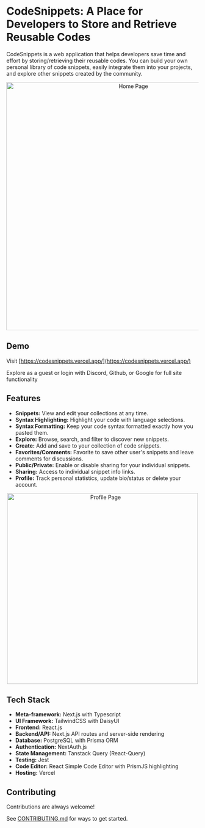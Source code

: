 
# CodeSnippets: A Place for Developers to Store and Retrieve Reusable Codes

CodeSnippets is a web application that helps developers save time and effort by storing/retrieving their reusable codes. You can build your own personal library of code snippets, easily integrate them into your projects, and explore other snippets created by the community.

<div align="center" >
<img src="https://github.com/BrunchWithYou/CodeSnippets/assets/84001929/12ceefe2-22be-47c6-bf97-5a38051026a2" alt="Home Page" width="650">
</div>


## Demo
Visit [https://codesnippets.vercel.app/](https://codesnippets.vercel.app/)

Explore as a guest or login with Discord, Github, or Google for full site functionality

## Features


- **Snippets:** View and edit your collections at any time.
- **Syntax Highlighting:** Highlight your code with language selections.
- **Syntax Formatting:** Keep your code syntax formatted exactly how you pasted them.
- **Explore:** Browse, search, and filter to discover new snippets.
- **Create:** Add and save to your collection of code snippets.
- **Favorites/Comments:** Favorite to save other user's snippets and leave comments for discussions.
- **Public/Private:** Enable or disable sharing for your individual snippets.
- **Sharing:** Access to individual snippet info links.
- **Profile:** Track personal statistics, update bio/status or delete your account.


<div align="center" >
<img src="https://github.com/BrunchWithYou/CodeSnippets/assets/84001929/f4d8d99d-ef6f-45a9-b49d-53a9f4483e5b" alt="Profile Page" width="500">
</div>


## Tech Stack

- **Meta-framework:** Next.js with Typescript
- **UI Framework:** TailwindCSS with DaisyUI
- **Frontend:** React.js
- **Backend/API:** Next.js API routes and server-side rendering
- **Database:** PostgreSQL with Prisma ORM
- **Authentication:** NextAuth.js
- **State Management:** Tanstack Query (React-Query)
- **Testing:** Jest
- **Code Editor:** React Simple Code Editor with PrismJS highlighting
- **Hosting:** Vercel 

## Contributing

Contributions are always welcome!

See [CONTRIBUTING.md](./CONTRIBUTING.md) for ways to get started.
